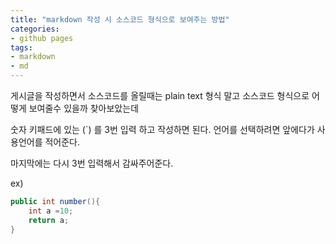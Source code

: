 ```yaml
---
title: "markdown 작성 시 소스코드 형식으로 보여주는 방법"
categories:
- github pages
tags:
- markdown
- md
---
```


게시글을 작성하면서 소스코드를 올릴때는 plain text 형식 말고 소스코드 형식으로 어떻게 보여줄수 있을까 찾아보았는데

숫자 키패드에 있는 (`) 를 3번 입력 하고 작성하면 된다. 언어를 선택하려면 앞에다가 사용언어를 적어준다.

마지막에는 다시 3번 입력해서 감싸주어준다.

ex)
```java
public int number(){
    int a =10;
    return a;
}
```
